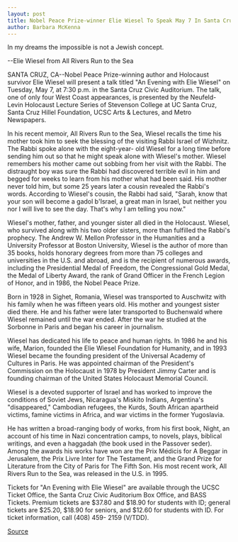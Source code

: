 ```yaml
---
layout: post
title: Nobel Peace Prize-winner Elie Wiesel To Speak May 7 In Santa Cruz
author: Barbara McKenna
---
```


In my dreams the impossible is not a Jewish concept.

\--Elie Wiesel from All Rivers Run to the Sea

SANTA CRUZ, CA--Nobel Peace Prize-winning author and Holocaust  survivor Elie Wiesel will present a talk titled "An Evening with Elie  Wiesel" on Tuesday, May 7, at 7:30 p.m. in the Santa Cruz Civic  Auditorium. The talk, one of only four West Coast appearances, is  presented by the Neufeld-Levin Holocaust Lecture Series of  Stevenson College at UC Santa Cruz, Santa Cruz Hillel Foundation,  UCSC Arts & Lectures, and Metro Newspapers.

In his recent memoir, All Rivers Run to the Sea, Wiesel recalls  the time his mother took him to seek the blessing of the visiting  Rabbi Israel of Wizhnitz. The Rabbi spoke alone with the eight-year- old Wiesel for a long time before sending him out so that he might  speak alone with Wiesel's mother. Wiesel remembers his mother  came out sobbing from her visit with the Rabbi. The distraught boy  was sure the Rabbi had discovered terrible evil in him and begged for  weeks to learn from his mother what had been said. His mother never  told him, but some 25 years later a cousin revealed the Rabbi's  words. According to Wiesel's cousin, the Rabbi had said, "Sarah,  know that your son will become a gadol b'Israel, a great man in  Israel, but neither you nor I will live to see the day. That's why I am  telling you now."

Wiesel's mother, father, and younger sister all died in the  Holocaust. Wiesel, who survived along with his two older sisters,  more than fulfilled the Rabbi's prophecy. The Andrew W. Mellon  Professor in the Humanities and a University Professor at Boston  University, Wiesel is the author of more than 35 books, holds  honorary degrees from more than 75 colleges and universities in the  U.S. and abroad, and is the recipient of numerous awards, including  the Presidential Medal of Freedom, the Congressional Gold Medal, the  Medal of Liberty Award, the rank of Grand Officer in the French  Legion of Honor, and in 1986, the Nobel Peace Prize.

Born in 1928 in Sighet, Romania, Wiesel was transported to  Auschwitz with his family when he was fifteen years old. His  mother and youngest sister died there. He and his father were later  transported to Buchenwald where Wiesel remained until the war  ended. After the war he studied at the Sorbonne in Paris and began  his career in journalism.

Wiesel has dedicated his life to peace and human rights. In  1986 he and his wife, Marion, founded the Elie Wiesel Foundation for  Humanity, and in 1993 Wiesel became the founding president of the  Universal Academy of Cultures in Paris. He was appointed chairman  of the President's Commission on the Holocaust in 1978 by President  Jimmy Carter and is founding chairman of the United States  Holocaust Memorial Council.

Wiesel is a devoted supporter of Israel and has worked to  improve the conditions of Soviet Jews, Nicaragua's Miskito Indians,  Argentina's "disappeared," Cambodian refugees, the Kurds, South  African apartheid victims, famine victims in Africa, and war  victims in the former Yugoslavia.

He has written a broad-ranging body of works, from his first  book, Night, an account of his time in Nazi concentration camps, to  novels, plays, biblical writings, and even a haggadah (the book used  in the Passover seder). Among the awards his works have won are  the Prix Médicis for A Beggar in Jerusalem, the Prix Livre Inter for  The Testament, and the Grand Prize for Literature from the City of  Paris for The Fifth Son. His most recent work, All Rivers Run to the  Sea, was released in the U.S. in 1995.

Tickets for "An Evening with Elie Wiesel" are available  through the UCSC Ticket Office, the Santa Cruz Civic Auditorium Box  Office, and BASS Tickets. Premium tickets are $37.80 and $18.90 for  students with ID; general tickets are $25.20, $18.90 for seniors, and  $12.60 for students with ID. For ticket information, call (408) 459- 2159 (V/TDD).

[Source](http://www1.ucsc.edu/news_events/press_releases/archive/95-96/04-96/041096-Nobel_Peace_Prize-w.html "Permalink to 041096-Nobel_Peace_Prize-w")

